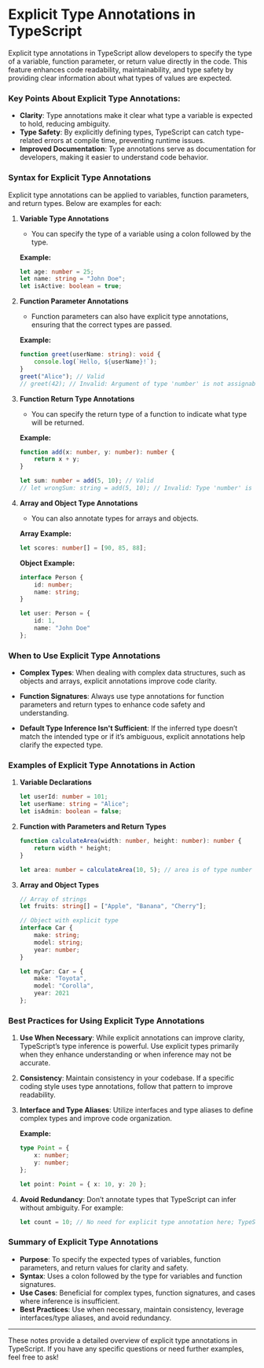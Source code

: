 # Explicit Type Annotations in TypeScript

Explicit type annotations in TypeScript allow developers to specify the type of a variable, function parameter, or return value directly in the code. This feature enhances code readability, maintainability, and type safety by providing clear information about what types of values are expected.

### Key Points About Explicit Type Annotations:

- **Clarity**: Type annotations make it clear what type a variable is expected to hold, reducing ambiguity.
- **Type Safety**: By explicitly defining types, TypeScript can catch type-related errors at compile time, preventing runtime issues.
- **Improved Documentation**: Type annotations serve as documentation for developers, making it easier to understand code behavior.

### Syntax for Explicit Type Annotations

Explicit type annotations can be applied to variables, function parameters, and return types. Below are examples for each:

1. **Variable Type Annotations**
   - You can specify the type of a variable using a colon followed by the type.

   **Example:**
   ```typescript
   let age: number = 25;
   let name: string = "John Doe";
   let isActive: boolean = true;
   ```

2. **Function Parameter Annotations**
   - Function parameters can also have explicit type annotations, ensuring that the correct types are passed.

   **Example:**
   ```typescript
   function greet(userName: string): void {
       console.log(`Hello, ${userName}!`);
   }
   greet("Alice"); // Valid
   // greet(42); // Invalid: Argument of type 'number' is not assignable to parameter of type 'string'.
   ```

3. **Function Return Type Annotations**
   - You can specify the return type of a function to indicate what type will be returned.

   **Example:**
   ```typescript
   function add(x: number, y: number): number {
       return x + y;
   }

   let sum: number = add(5, 10); // Valid
   // let wrongSum: string = add(5, 10); // Invalid: Type 'number' is not assignable to type 'string'.
   ```

4. **Array and Object Type Annotations**
   - You can also annotate types for arrays and objects.

   **Array Example:**
   ```typescript
   let scores: number[] = [90, 85, 88];
   ```

   **Object Example:**
   ```typescript
   interface Person {
       id: number;
       name: string;
   }

   let user: Person = {
       id: 1,
       name: "John Doe"
   };
   ```

### When to Use Explicit Type Annotations

- **Complex Types**: When dealing with complex data structures, such as objects and arrays, explicit annotations improve code clarity.
  
- **Function Signatures**: Always use type annotations for function parameters and return types to enhance code safety and understanding.

- **Default Type Inference Isn't Sufficient**: If the inferred type doesn’t match the intended type or if it’s ambiguous, explicit annotations help clarify the expected type.

### Examples of Explicit Type Annotations in Action

1. **Variable Declarations**
   ```typescript
   let userId: number = 101;
   let userName: string = "Alice";
   let isAdmin: boolean = false;
   ```

2. **Function with Parameters and Return Types**
   ```typescript
   function calculateArea(width: number, height: number): number {
       return width * height;
   }

   let area: number = calculateArea(10, 5); // area is of type number
   ```

3. **Array and Object Types**
   ```typescript
   // Array of strings
   let fruits: string[] = ["Apple", "Banana", "Cherry"];

   // Object with explicit type
   interface Car {
       make: string;
       model: string;
       year: number;
   }

   let myCar: Car = {
       make: "Toyota",
       model: "Corolla",
       year: 2021
   };
   ```

### Best Practices for Using Explicit Type Annotations

1. **Use When Necessary**: While explicit annotations can improve clarity, TypeScript’s type inference is powerful. Use explicit types primarily when they enhance understanding or when inference may not be accurate.

2. **Consistency**: Maintain consistency in your codebase. If a specific coding style uses type annotations, follow that pattern to improve readability.

3. **Interface and Type Aliases**: Utilize interfaces and type aliases to define complex types and improve code organization.

   **Example:**
   ```typescript
   type Point = {
       x: number;
       y: number;
   };

   let point: Point = { x: 10, y: 20 };
   ```

4. **Avoid Redundancy**: Don’t annotate types that TypeScript can infer without ambiguity. For example:
   ```typescript
   let count = 10; // No need for explicit type annotation here; TypeScript infers 'number'.
   ```

### Summary of Explicit Type Annotations

- **Purpose**: To specify the expected types of variables, function parameters, and return values for clarity and safety.
- **Syntax**: Uses a colon followed by the type for variables and function signatures.
- **Use Cases**: Beneficial for complex types, function signatures, and cases where inference is insufficient.
- **Best Practices**: Use when necessary, maintain consistency, leverage interfaces/type aliases, and avoid redundancy.

---

These notes provide a detailed overview of explicit type annotations in TypeScript. If you have any specific questions or need further examples, feel free to ask!